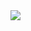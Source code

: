 <img src="C:\Users\Ata-T\Desktop\Kodlama hakkında her şey\Veri Yapılar Dersi Patika.Dev\project\a.jpg" >


